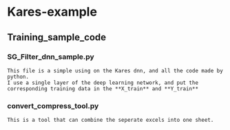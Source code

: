 # Kares-example

## Training_sample_code

### SG_Filter_dnn_sample.py
    This file is a simple using on the Kares dnn, and all the code made by python.
	I use a single layer of the deep learning network, and put the corresponding training data in the **X_train** and **Y_train**
	
### convert_compress_tool.py
	This is a tool that can combine the seperate excels into one sheet.
